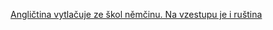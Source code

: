 [Angličtina vytlačuje ze škol němčinu. Na vzestupu je i ruština](http://www.rozhlas.cz/zpravy/data/_zprava/anglictina-vytlacuje-ze-skol-nemcinu-na-vzestupu-je-i-rustina--1445625)